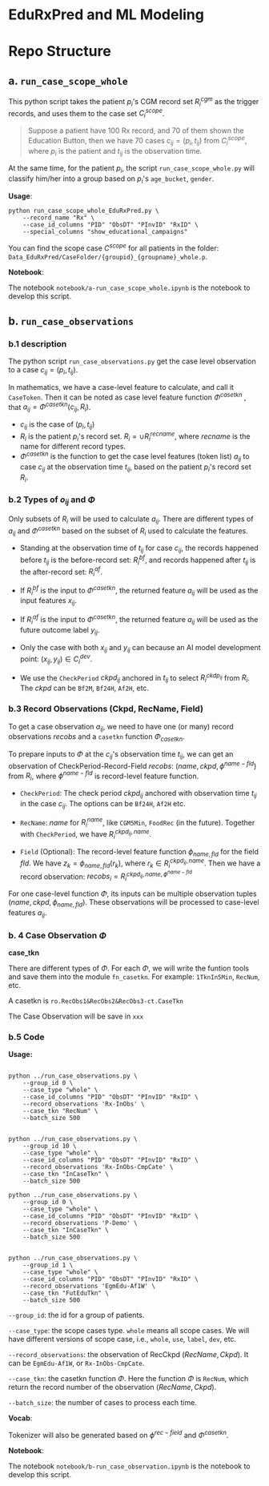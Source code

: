 

# EduRxPred and ML Modeling

# Repo Structure

## a. `run_case_scope_whole`

This python script takes the patient $p_i$'s CGM record set $R_i^{cgm}$ as the trigger records, and uses them to the case set $C_i^{scope}$. 

> Suppose a patient have 100 Rx record, and 70 of them shown the Education Button, then we have 70 cases $c_{ij} = (p_i, t_{ij})$ from $C_i^{scope}$, where $p_i$ is the patient and $t_{ij}$ is the observation time.


At the same time, for the patient $p_i$, the script `run_case_scope_whole.py` will classify him/her into a group based on $p_i$'s `age_bucket`, `gender`. 


**Usage**:
```shell
python run_case_scope_whole_EduRxPred.py \
    --record_name "Rx" \
    --case_id_columns "PID" "ObsDT" "PInvID" "RxID" \
    --special_columns "show_educational_campaigns"
```

You can find the scope case $C^{scope}$ for all patients in the folder: 
 `Data_EduRxPred/CaseFolder/{groupid}_{groupname}_whole.p`. 

**Notebook**:

The notebook `notebook/a-run_case_scope_whole.ipynb` is the notebook to develop this script. 


## b. `run_case_observations`

### b.1 description

The python script `run_case_observations.py` get the case level observation to a case $c_{ij} = (p_i, t_{ij})$. 


In mathematics, we have a case-level feature to calculate, and call it `CaseToken`. Then it can be noted as case level feature function $\Phi^{casetkn}$ , that $a_{ij} = \Phi^{casetkn}(c_{ij}, R_i)$. 

* $c_{ij}$ is the case of $(p_i, t_{ij})$
* $R_{i}$ is the patient $p_i$'s record set. $R_{i} = \cup R_i^{recname}$, where $recname$ is the name for different record types.
* $\Phi^{casetkn}$ is the function to get the case level features (token list) $a_{ij}$ to case $c_{ij}$ at the observation time $t_{ij}$, based on the patient $p_i$'s record set $R_i$. 

### b.2 Types of $o_{ij}$ and $\Phi$
Only subsets of $R_{i}$ will be used to calculate $a_{ij}$. There are different types of $a_{ij}$ and $\Phi^{casetkn}$ based on the subset of $R_i$ used to calculate the features.
* Standing at the observation time of $t_{ij}$ for case $c_{ij}$, the records happened before $t_{ij}$ is the before-record set: $R_i^{bf}$, and records happened after $t_{ij}$ is the after-record set: $R_i^{af}$. 

* If $R_i^{bf}$ is the input to $\Phi^{casetkn}$, the returned feature $a_{ij}$ will be used as the input features $x_{ij}$.
* If $R_i^{af}$ is the input to $\Phi^{casetkn}$, the returned feature $a_{ij}$ will be used as the future outcome label $y_{ij}$. 

* Only the case with both $x_{ij}$ and $y_{ij}$ can because an AI model development point: $(x_{ij}, y_{ij}) \in C_i^{dev}$. 

* We use the `CheckPeriod` $ckpd_{ij}$ anchored in $t_{ij}$ to select $R_i^{ckdp_{ij}}$ from $R_i$. The $ckpd$ can be `Bf2M`, `Bf24H`, `Af2H`, etc.

### b.3 Record Observations (Ckpd, RecName, Field)

To get a case observation $a_{ij}$, we need to have one (or many) record observations $recobs$ and a `casetkn` function $\Phi_{casetkn}$.  

To prepare inputs to $\Phi$ at the $c_{ij}$'s observation time $t_{ij}$, we can get an observation of CheckPeriod-Record-Field $recobs$: $(name, ckpd, \phi^{name-fld})$ from $R_i$, where $\phi^{name-fld}$ is record-level feature function. 

* `CheckPeriod`: The check period $ckpd_{ij}$ anchored with observation time $t_{ij}$ in the case $c_{ij}$. The options can be `Bf24H`, `Af2H` etc. 

* `RecName`: $name$ for $R_{i}^{name}$, like `CGM5Min`, `FoodRec` (in the future). Together with `CheckPeriod`, we have $R_{i}^{ckpd_{ij}, name}$.

* `Field` (Optional): The record-level feature function $\phi_{name, fld}$ for the field $fld$. We have $z_k = \phi_{name, fld}(r_k)$, where $r_{k} \in R_{i}^{ckpd_{ij}, name}$. Then we have a record observation: $recobs_i = R_{i}^{ckpd_{ij}, name, \phi^{name-fld}}$

For one case-level function $\Phi$, its inputs can be multiple observation tuples $(name, ckpd, \phi_{name, fld})$. These observations will be processed to case-level features $a_{ij}$. 



### b. 4 Case Observation $\Phi$

**case_tkn**

There are different types of $\Phi$. For each $\Phi$, we will write the funtion tools and save them into the module `fn_casetkn`. For example: `1TknIn5Min`, `RecNum`, etc.

A casetkn is `ro.RecObs1&RecObs2&RecObs3-ct.CaseTkn`

The Case Observation will be save in `xxx`

### b.5 Code

**Usage:**
```shell

python ../run_case_observations.py \
    --group_id 0 \
    --case_type "whole" \
    --case_id_columns "PID" "ObsDT" "PInvID" "RxID" \
    --record_observations 'Rx-InObs' \
    --case_tkn "RecNum" \
    --batch_size 500


python ../run_case_observations.py \
    --group_id 10 \
    --case_type "whole" \
    --case_id_columns "PID" "ObsDT" "PInvID" "RxID" \
    --record_observations 'Rx-InObs-CmpCate' \
    --case_tkn "InCaseTkn" \
    --batch_size 500

python ../run_case_observations.py \
    --group_id 0 \
    --case_type "whole" \
    --case_id_columns "PID" "ObsDT" "PInvID" "RxID" \
    --record_observations 'P-Demo' \
    --case_tkn "InCaseTkn" \
    --batch_size 500


python ../run_case_observations.py \
    --group_id 1 \
    --case_type "whole" \
    --case_id_columns "PID" "ObsDT" "PInvID" "RxID" \
    --record_observations 'EgmEdu-Af1W' \
    --case_tkn "FutEduTkn" \
    --batch_size 500
```


`--group_id`: the id for a group of patients.

`--case_type`: the scope cases type. `whole` means all scope cases. We will have different versions of scope case, i.e., `whole`, `use`, `label`, `dev`, etc. 

`--record_observations`: the observation of RecCkpd $(RecName, Ckpd)$. It can be `EgmEdu-Af1W`, or `Rx-InObs-CmpCate`.

`--case_tkn`: the casetkn function $\Phi$. Here the function $\Phi$ is `RecNum`, which return the record number of the observation $(RecName, Ckpd)$.

`--batch_size`: the number of cases to process each time. 


**Vocab**:

Tokenizer will also be generated based on $\phi^{rec-field}$ and $\Phi^{casetkn}$. 


**Notebook**:

The notebook `notebook/b-run_case_observation.ipynb` is the notebook to develop this script. 


